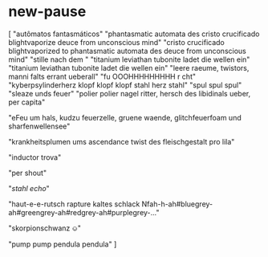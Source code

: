 # new-pause

[
 "autômatos fantasmáticos"
 "phantasmatic automata des cristo crucificado blightvaporize deuce from unconscious mind"
 "cristo crucificado blightvaporized to phantasmatic automata des deuce from unconscious mind"
 "stille nach dem "
 "titanium leviathan tubonite ladet die wellen ein"
 "titanium leviathan tubonite ladet die wellen ein"
 "leere raeume, twistors, manni falts errant ueberall"
 "fu OOOHHHHHHHHH  r cht"
 "kyberpsylinderherz klopf klopf klopf stahl herz stahl"
 "spul spul spul"
 "sleaze unds feuer"
 "polier polier nagel ritter, hersch des libidinals ueber, per capita"

 "eFeu um hals, kudzu feuerzelle, gruene waende, glitchfeuerfoam und sharfenwellensee"

 "krankheitsplumen ums ascendance twist des fleischgestalt pro lila"

 "inductor trova"

 "per shout"

 "*stahl echo*"

 "haut-e-e-rutsch rapture kaltes schlack Nfah-h-ah#bluegrey-ah#greengrey-ah#redgrey-ah#purplegrey-..."

 "skorpionschwanz ⎉"

 "pump pump pendula pendula"
 ]
